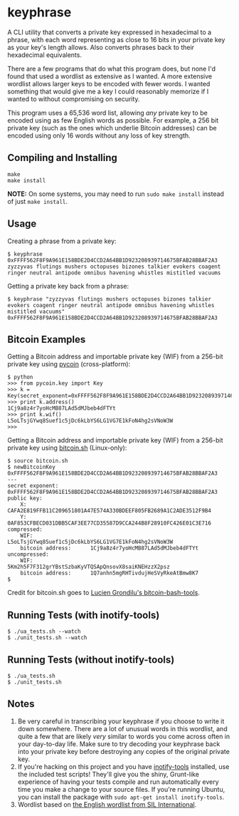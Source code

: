keyphrase
=========

A CLI utility that converts a private key expressed in hexadecimal to a phrase, with each word representing as close to 16 bits in your private key as your key's length allows. Also converts phrases back to their hexadecimal equivalents.

There are a few programs that do what this program does, but none I'd found that used a wordlist as extensive as I wanted. A more extensive wordlist allows larger keys to be encoded with fewer words. I wanted something that would give me a key I could reasonably memorize if I wanted to without compromising on security.

This program uses a 65,536 word list, allowing *any* private key to be encoded using as few English words as possible. For example, a 256 bit private key (such as the ones which underlie Bitcoin addresses) can be encoded using only 16 words without any loss of key strength.


## Compiling and Installing

    make
    make install

**NOTE:** On some systems, you may need to run `sudo make install` instead of just `make install`.


## Usage
    
Creating a phrase from a private key:

    $ keyphrase 0xFFFF562F8F9A961E158BDE2D4CCD2A64BB1D923208939714675BFAB28BBAF2A3
    zyzzyvas flutings mushers octopuses bizones talkier evokers coagent ringer neutral antipode omnibus havening whistles mistitled vacuums
    

Getting a private key back from a phrase:

    $ keyphrase "zyzzyvas flutings mushers octopuses bizones talkier evokers coagent ringer neutral antipode omnibus havening whistles mistitled vacuums"
    0xFFFF562F8F9A961E158BDE2D4CCD2A64BB1D923208939714675BFAB28BBAF2A3


## Bitcoin Examples

Getting a Bitcoin address and importable private key (WIF) from a 256-bit private key using [pycoin](https://github.com/richardkiss/pycoin) (cross-platform):

    $ python
    >>> from pycoin.key import Key
    >>> k = Key(secret_exponent=0xFFFF562F8F9A961E158BDE2D4CCD2A64BB1D923208939714675BFAB28BBAF2A3)
    >>> print k.address()
    1Cj9a8z4r7yoHcMB87LAd5dMJbeb4dFTYt
    >>> print k.wif()
    L5oLTsjGYwq8Suef1c5jDc6kLbYS6LG1VG7E1kFoN4hg2sVNoW3W
    >>> 

Getting a Bitcoin address and importable private key (WIF) from a 256-bit private key using [bitcoin.sh](https://raw.githubusercontent.com/ryepdx/keyphrase/master/bitcoin.sh) (Linux-only):

    $ source bitcoin.sh
    $ newBitcoinKey 0xFFFF562F8F9A961E158BDE2D4CCD2A64BB1D923208939714675BFAB28BBAF2A3
    ---
    secret exponent:          0xFFFF562F8F9A961E158BDE2D4CCD2A64BB1D923208939714675BFAB28BBAF2A3
    public key:
        X:                    CAFA2E819FFB11C209651801A47E574A330BDEEF805FB2689A1C2ADE3512F9B4
        Y:                    0AF853CFBECD031DBB5CAF3EE77CD35587D9CCA244B8F28910FC426E01C3E716
    compressed:
        WIF:                  L5oLTsjGYwq8Suef1c5jDc6kLbYS6LG1VG7E1kFoN4hg2sVNoW3W
        bitcoin address:      1Cj9a8z4r7yoHcMB87LAd5dMJbeb4dFTYt
    uncompressed:
        WIF:                  5Km2h5F7F312grYBstSzbaKyVTQSApQnsovX8saiKNEHzzX2psz
        bitcoin address:      1Q7anhn5mgRHTivdujHeSVyRkeAtBmw8K7
    $ 

Credit for bitcoin.sh goes to [Lucien Grondilu's bitcoin-bash-tools](https://github.com/grondilu/bitcoin-bash-tools).


## Running Tests (with inotify-tools)
    
    $ ./ua_tests.sh --watch
    $ ./unit_tests.sh --watch


## Running Tests (without inotify-tools)
    
    $ ./ua_tests.sh
    $ ./unit_tests.sh


## Notes

1. Be very careful in transcribing your keyphrase if you choose to write it down somewhere. There are a lot of unusual words in this wordlist, and quite a few that are likely *very* similar to words you come across often in your day-to-day life. Make sure to try decoding your keyphrase back into your private key before destroying any copies of the original private key.
2. If you're hacking on this project and you have [inotify-tools](https://github.com/rvoicilas/inotify-tools) installed, use the included test scripts! They'll give you the shiny, Grunt-like experience of having your tests compile and run automatically every time you make a change to your source files. If you're running Ubuntu, you can install the package with `sudo apt-get install inotify-tools`.
3. Wordlist based on [the English wordlist from SIL International](http://www-01.sil.org/linguistics/wordlists/english/).
